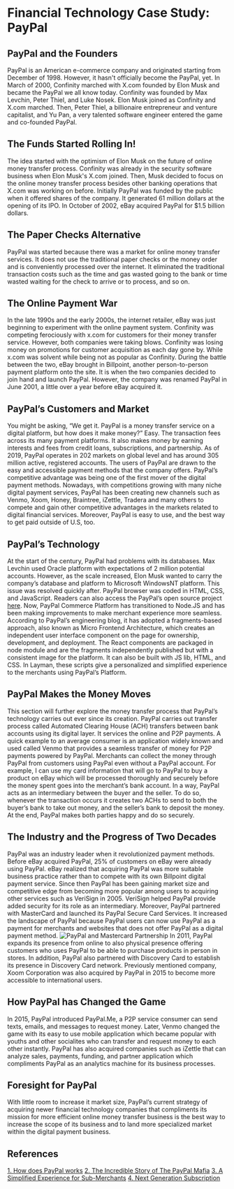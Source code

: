 # Financial Technology Case Study: PayPal
## PayPal and the Founders
PayPal is an American e-commerce company and originated starting from December of 1998. However, it hasn't officially become the PayPal, yet. In March of 2000, Confinity marched with X.com founded by Elon Musk and became the PayPal we all know today. Confinity was founded by Max Levchin, Peter Thiel, and Luke Nosek. Elon Musk joined as Confinity and X.com marched. Then, Peter Thiel, a billionaire entrepreneur and venture capitalist, and Yu Pan, a very talented software engineer entered the game and co-founded PayPal. 
## The Funds Started Rolling In!
The idea started with the optimism of Elon Musk on the future of online money transfer process. Confinity was already in the security software business when Elon Musk's X.com joined. Then, Musk decided to focus on the online money transfer process besides other banking operations that X.com was working on before. Initially PayPal was funded by the public when it offered shares of the company. It generated 61 million dollars at the opening of its IPO. In October of 2002, eBay acquired PayPal for $1.5 billion dollars. 
## The Paper Checks Alternative
PayPal was started because there was a market for online money transfer services. It does not use the traditional paper checks or the money order and is conveniently processed over the internet. It eliminated the traditional transaction costs such as the time and gas wasted going to the bank or time wasted waiting for the check to arrive or to process, and so on. 
## The Online Payment War
In the late 1990s and the early 2000s, the internet retailer, eBay was just beginning to experiment with the online payment system. Confinity was competing ferociously with x.com for customers for their money transfer service. However, both companies were taking blows. Confinity was losing money on promotions for customer acquisition as each day gone by. While x.com was solvent while being not as popular as Confinity. During the battle between the two, eBay brought in Billpoint, another person-to-person payment platform onto the site. It is when the two companies decided to join hand and launch PayPal. However, the company was renamed PayPal in June 2001, a little over a year before eBay acquired it. 
## PayPal’s Customers and Market
You might be asking, “We get it. PayPal is a money transfer service on a digital platform, but how does it make money?” Easy. The transaction fees across its many payment platforms. It also makes money by earning interests and fees from credit loans, subscriptions, and partnership. As of 2019, PayPal operates in 202 markets on global level and has around 305 million active, registered accounts. The users of PayPal are drawn to the easy and accessible payment methods that the company offers. PayPal’s competitive advantage was being one of the first mover of the digital payment methods. Nowadays, with competitions growing with many niche digital payment services, PayPal has been creating new channels such as Venmo, Xoom, Honey, Braintree, iZettle, Tradera and many others to compete and gain other competitive advantages in the markets related to digital financial services. Moreover, PayPal is easy to use, and the best way to get paid outside of U.S, too.
## PayPal’s Technology
At the start of the century, PayPal had problems with its databases. Max Levchin used Oracle platform with expectations of 2 million potential accounts. However, as the scale increased, Elon Musk wanted to carry the company’s database and platform to Microsoft WindowsNT platform. This issue was resolved quickly after. PayPal browser was coded in HTML, CSS, and JavaScript. Readers can also access the PayPal’s open source project [here]( http://paypal.github.io). 
Now, PayPal Commerce Platform has transitioned to Node.JS and has been making improvements to make merchant experience more seamless. According to PayPal’s engineering blog, it has adopted a fragments-based approach, also known as Micro Frontend Architecture, which creates an independent user interface component on the page for ownership, development, and deployment. The React components are packaged in node module and are the fragments independently published but with a consistent image for the platform. It can also be built with JS lib, HTML, and CSS. In Layman, these scripts give a personalized and simplified experience to the merchants using PayPal’s Platform.  
## PayPal Makes the Money Moves
This section will further explore the money transfer process that PayPal’s technology carries out ever since its creation. PayPal carries out transfer process called Automated Clearing House (ACH) transfers between bank accounts using its digital layer. It services the online and P2P payments. A quick example to an average consumer is an application widely known and used called Venmo that provides a seamless transfer of money for P2P payments powered by PayPal. Merchants can collect the money through PayPal from customers using PayPal even without a PayPal account. For example, I can use my card information that will go to PayPal to buy a product on eBay which will be processed thoroughly and securely before the money spent goes into the merchant’s bank account. In a way, PayPal acts as an intermediary between the buyer and the seller. To do so, whenever the transaction occurs it creates two ACHs to send to both the buyer’s bank to take out money, and the seller’s bank to deposit the money. At the end, PayPal makes both parties happy and do so securely. 
## The Industry and the Progress of Two Decades
PayPal was an industry leader when it revolutionized payment methods. Before eBay acquired PayPal, 25% of customers on eBay were already using PayPal. eBay realized that acquiring PayPal was more suitable business practice rather than to compete with its own Billpoint digital payment service. Since then PayPal has been gaining market size and competitive edge from becoming more popular among users to acquiring other services such as VeriSign in 2005. VeriSign helped PayPal provide added security for its role as an intermediary.
Moreover, PayPal partnered with MasterCard and launched its PayPal Secure Card Services. It increased the landscape of PayPal because PayPal users can now use PayPal as a payment for merchants and websites that does not offer PayPal as a digital payment method. 
![PayPal and Mastercard Partnership](https://github.com/danalain/Homework_1/blob/master/PayPal_Mastercard.png)
In 2011, PayPal expands its presence from online to also physical presence offering customers who uses PayPal to be able to purchase products in person in stores. In addition, PayPal also partnered with Discovery Card to establish its presence in Discovery Card network. Previously mentioned company, Xoom Corporation was also acquired by PayPal in 2015 to become more accessible to international users.	 
## How PayPal has Changed the Game
In 2015, PayPal introduced PayPal.Me, a P2P service consumer can send texts, emails, and messages to request money. Later, Venmo changed the game with its easy to use mobile application which became popular with youths and other socialites who can transfer and request money to each other instantly. PayPal has also acquired companies such as iZettle that can analyze sales, payments, funding, and partner application which compliments PayPal as an analytics machine for its business processes. 
## Foresight for PayPal 
With little room to increase it market size, PayPal’s current strategy of acquiring newer financial technology companies that compliments its mission for more efficient online money transfer business is the best way to increase the scope of its business and to land more specialized market within the digital payment business. 
## References
[1. How does PayPal works](https://fin.plaid.com/articles/how-does-paypal-work/#:~:text=At%20its%20most%20basic%2C%20PayPal%20uses%20a%20digital,whether%20or%20not%20they%20have%20a%20PayPal%20account)
[2. The Incredible Story of The PayPal Mafia](https://youtu.be/nvQ4p82-D54)
[3. A Simplified Experience for Sub-Merchants](https://medium.com/paypal-engineering/paypal-commerce-platform-a-simplified-experience-for-smb-merchants-a081248336fd)
[4. Next Generation Subscription](https://medium.com/paypal-engineering/next-gen-subscriptions-d5609b9b6c33)
